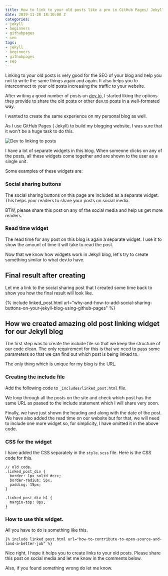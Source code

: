 ```yaml
---
title: How to link to your old posts like a pro in GitHub Pages/ Jekyll blog
date: 2019-11-28 18:10:00 Z
categories:
- jekyll
- beginners
- githubpages
- seo
tags:
- jekyll
- beginners
- githubpages
- seo
---
```


Linking to your old posts is very good for the SEO of your blog and help you not to write the same things again and again. It also helps you to interconnect to your old posts increasing the traffic to your website.

After writing a good number of posts on [dev.to](https://dev.to/singh1114), I started liking the options they provide to share the old posts or other dev.to posts in a well-formated way.

I wanted to create the same experience on my personal blog as well.

As I use GitHub Pages ( Jekyll) to build my blogging website, I was sure that it won't be a huge task to do this.

![Dev to linking to posts](https://i.imgur.com/H1tqz8l.png "Dev to linking to posts")

I have a lot of separate widgets in this blog. When someone clicks on any of the posts, all these widgets come together and are shown to the user as a single unit.

Some examples of these widgets are:

### Social sharing buttons

The social sharing buttons on this page are included as a separate widget. This helps your readers to share your posts on social media.

BTW, please share this post on any of the social media and help us get more readers.

### Read time widget

The read time for any post on this blog is again a separate widget. I use it to show the amount of time it will take to read the post.

Now that we know how widgets work in Jekyll blog, let's try to create something similar to what dev.to have.

## Final result after creating 

Let me a link to the social sharing post that I created some time back to show you how the final result will look like.

{% include linked_post.html url="why-and-how-to-add-social-sharing-buttons-on-your-jekyll-blog-using-github-pages" %}

## How we created amazing old post linking widget for our Jekyll blog

The first step was to create the include file so that we keep the structure of our code clean. The only requirement for this is that we need to pass some parameters so that we can find out which post is being linked to.

The only thing which is unique for my blog is the URL.

### Creating the include file

Add the following code to `_includes/linked_post.html` file.

<script src="https://gist.github.com/singh1114/f975bf06a8f8014d0768a026c3d3ef0f.js"></script>

We loop through all the posts on the site and check which post has the same URL as passed to the include statement which I will share very soon.

Finally, we have just shown the heading and along with the date of the post. We have also added the read time on our website but for that, we will need to include one more widget so, for simplicity, I have omitted it in the above code.

### CSS for the widget

I have added the CSS separately in the `style.scss` file. Here is the CSS code for this.

```
// old code.
.linked_post_div {
  border: 1px solid #ccc;
  border-radius: 5px;
  padding: 15px;
}

.linked_post_div h1 {
  margin-top: 0px;
}
```

### How to use this widget.

All you have to do is something like this.

```
{% include linked_post.html url="how-to-contribute-to-open-source-and-land-a-better-job" %}
```

Nice right, I hope it helps you to create links to your old posts. Please share this post on social media and let me know in the comments below.

Also, if you found something wrong do let me know.